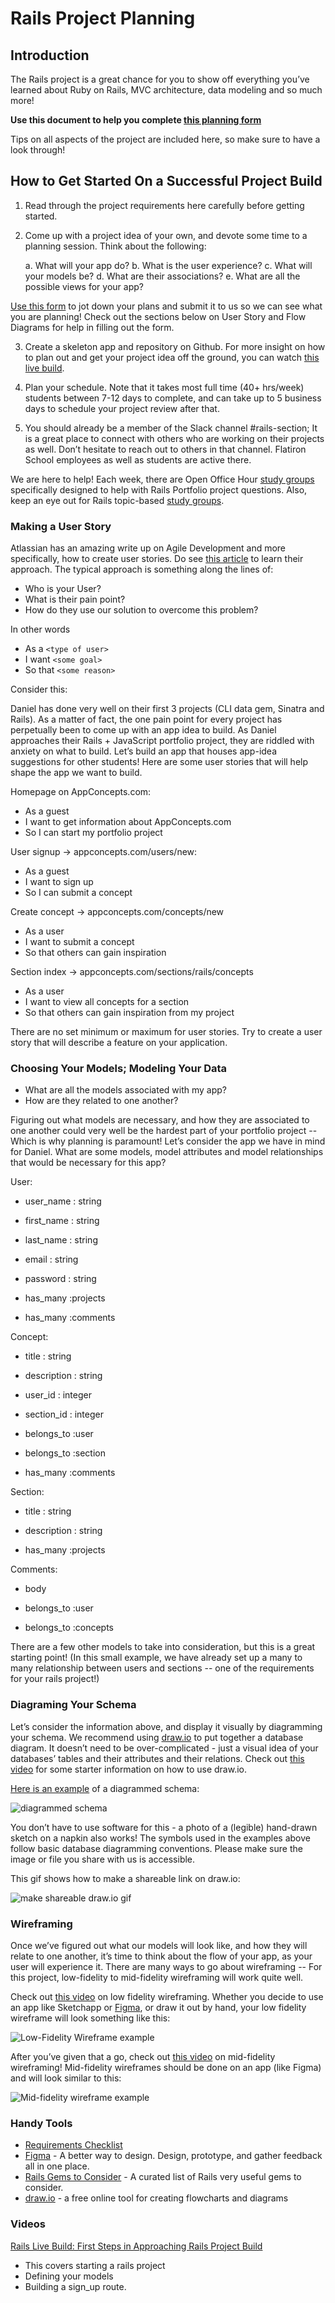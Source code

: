# Rails Project Planning

## Introduction

The Rails project is a great chance for you to show off everything you’ve
learned about Ruby on Rails, MVC architecture, data modeling and so much more!

**Use this document to help you complete [this planning form][planning form]**

Tips on all aspects of the project are included here, so make sure to have a
look through!

## How to Get Started On a Successful Project Build

1. Read through the project requirements here carefully before getting started.

2. Come up with a project idea of your own, and devote some time to a planning
   session. Think about the following:

      a. What will your app do?
      b. What is the user experience?
      c. What will your models be?
      d. What are their associations?
      e. What are all the possible views for your app?

[Use this form][planning form] to jot down your plans and submit it to us so we
can see what you are planning! Check out the sections below on User Story and
Flow Diagrams for help in filling out the form.

3. Create a skeleton app and repository on Github. For more insight on how to
   plan out and get your project idea off the ground, you can watch
   [this live build][live build].

4. Plan your schedule. Note that it takes most full time (40+ hrs/week) students
   between 7-12 days to complete, and can take up to 5 business days to schedule
   your project review after that.

5. You should already be a member of the Slack channel #rails-section; It is a
   great place to connect with others who are working on their projects as well.
   Don’t hesitate to reach out to others in that channel. Flatiron School
   employees as well as students are active there.

We are here to help!  Each week, there are Open Office Hour [study groups][]
specifically designed to help with Rails Portfolio project questions. Also, keep
an eye out for Rails topic-based [study groups][].

### Making a User Story

Atlassian has an amazing write up on Agile Development and more specifically,
how to create user stories. Do see [this article][] to learn their approach. The
typical approach is something along the lines of:

- Who is your User?
- What is their pain point?
- How do they use our solution to overcome this problem?

In other words

- As a `<type of user>`
- I want `<some goal>`
- So that `<some reason>`

Consider this:

Daniel has done very well on their first 3 projects (CLI data gem, Sinatra and
Rails). As a matter of fact, the one pain point for every project has
perpetually been to come up with an app idea to build. As Daniel approaches
their Rails + JavaScript portfolio project, they are riddled with anxiety on
what to build.  Let’s build an app that houses app-idea suggestions for other
students! Here are some user stories that will help shape the app we want to
build.

Homepage on AppConcepts.com:

- As a guest
- I want to get information about AppConcepts.com
- So I can start my portfolio project

User signup → appconcepts.com/users/new:

- As a guest
- I want to sign up
- So I can submit a concept

Create concept → appconcepts.com/concepts/new

- As a user
- I want to submit a concept
- So that others can gain inspiration

Section index → appconcepts.com/sections/rails/concepts

- As a user
- I want to view all concepts for a section
- So that others can gain inspiration from my project

There are no set minimum or maximum for user stories. Try to create a user
story that will describe a feature on your application.

### Choosing Your Models; Modeling Your Data

- What are all the models associated with my app?
- How are they related to one another?

Figuring out what models are necessary, and how they are associated to one
another could very well be the hardest part of your portfolio project -- Which
is why planning is paramount! Let’s consider the app we have in mind for Daniel.
What are some models, model attributes and model relationships that would be
necessary for this app?

User:

- user_name : string
- first_name : string
- last_name : string
- email : string
- password : string

- has_many :projects
- has_many :comments

Concept:

- title : string
- description : string
- user_id : integer
- section_id : integer

- belongs_to :user
- belongs_to :section
- has_many :comments

Section:

- title : string
- description : string

- has_many :projects

Comments:

- body

- belongs_to :user
- belongs_to :concepts

There are a few other models to take into consideration, but this is a great
starting point! (In this small example, we have already set up a many to many
relationship between users and sections -- one of the requirements for your
rails project!)

### Diagraming Your Schema

Let’s consider the information above, and display it visually by diagramming
your schema. We recommend using [draw.io][] to put together a database diagram. It
doesn’t need to be over-complicated  - just a visual idea of your databases’
tables and their attributes and their relations.  Check out
[this video][draw.io video] for some starter information on how to use draw.io.

[Here is an example][diagram schema example] of a diagrammed schema:

![diagrammed schema](https://curriculum-content.s3.amazonaws.com/project-planning/schema%20diagram.png)

You don’t have to use software for this - a photo of a (legible) hand-drawn
sketch on a napkin also works! The symbols used in the examples above follow
basic database diagramming conventions. Please make sure the image or file you
share with us is accessible.

This gif shows how to make a shareable link on draw.io:

![make shareable draw.io gif](https://curriculum-content.s3.amazonaws.com/project-planning/shareable%20link.gif)

### Wireframing

Once we’ve figured out what our models will look like, and how they will relate
to one another, it’s time to think about the flow of your app, as your user will
experience it. There are many ways to go about wireframing -- For this project,
low-fidelity to mid-fidelity wireframing will work quite well.

Check out [this video][low-fi wireframing] on low fidelity wireframing. Whether
you decide to use an app like Sketchapp or [Figma][], or draw it out by hand, your
low fidelity wireframe will look something like this:

![Low-Fidelity Wireframe example](https://curriculum-content.s3.amazonaws.com/project-planning/low-fi%20wireframe.png)

After you’ve given that a go, check out [this video][mid-fi wireframing] on
mid-fidelity wireframing! Mid-fidelity wireframes should be done on an app (like
Figma) and will look similar to this:

![Mid-fidelity wireframe example](https://curriculum-content.s3.amazonaws.com/project-planning/mid-fi%20wireframe.png)

### Handy Tools

- [Requirements Checklist][]
- [Figma][] - A better way to design. Design, prototype, and gather feedback all in one place.
- [Rails Gems to Consider][] - A curated list of Rails very useful gems to consider.
- [draw.io][] - a free online tool for creating flowcharts and diagrams

### Videos

[Rails Live Build: First Steps in Approaching Rails Project Build][rails live build]

- This covers starting a rails project
- Defining your models
- Building a sign_up route.

[rails live build]: https://instruction.learn.co/student/video_lectures#/455
[Rails Gems to Consider]: https://dwayne.fm/rails-gems-to-consider/
[Requirements Checklist]: https://gist.github.com/dwyn/a83c01b70cacdbf5162899a47ef230b6
[Figma]: https://www.figma.com/
[mid-fi wireframing]: https://youtu.be/UKt537T5hEI
[low-fi wireframing]: https://www.youtube.com/watch?v=rTox2mQfYFI
[diagram schema example]: https://www.draw.io/?lightbox=1&highlight=0000ff&edit=_blank&layers=1&nav=1&page=2&title=EntityRelationshipModel-HabitTrackerApp#Uhttps%3A%2F%2Fdrive.google.com%2Fa%2Fseibert-media.net%2Fuc%3Fid%3D1WLDfAJyG3BhvFKczlLhJXldHqA08PEtd%26export%3Ddownload
[draw.io video]: https://www.youtube.com/watch?v=lAtCySGDD48
[draw.io]: https://www.draw.io/
[this article]: https://www.atlassian.com/agile/project-management/user-stories
[planning form]: https://forms.gle/nxtzb5dbPP2HxZU79
[live build]: https://youtu.be/825w5S69J38
[study groups]: https://learn.co/study-groups